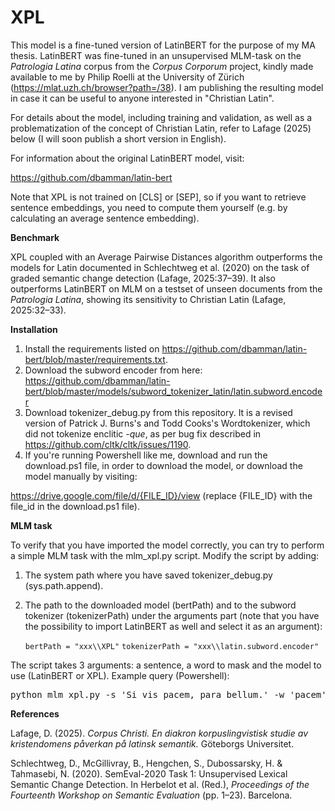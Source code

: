 # XPL

This model is a fine-tuned version of LatinBERT for the purpose of my MA thesis.
LatinBERT was fine-tuned in an unsupervised MLM-task on the *Patrologia Latina* corpus from the *Corpus Corporum* project,
kindly made available to me by Philip Roelli at the University of Zürich (https://mlat.uzh.ch/browser?path=/38). I am 
publishing the resulting model in case it can be useful to anyone interested in "Christian Latin".

For details about the model, including training and validation, as well as a problematization of the
concept of Christian Latin, refer to Lafage (2025) below (I will soon publish a short version in English).

For information about the original LatinBERT model, visit:

https://github.com/dbamman/latin-bert

Note that XPL is not trained on [CLS] or [SEP], so if you want to retrieve sentence embeddings,
you need to compute them yourself (e.g. by calculating an average sentence embedding).

**Benchmark**

XPL coupled with an Average Pairwise Distances algorithm outperforms the models for Latin documented in Schlechtweg et al. (2020)
on the task of graded semantic change detection (Lafage, 2025:37–39). It also outperforms LatinBERT on MLM on a testset
of unseen documents from the *Patrologia Latina*, showing its sensitivity to Christian Latin (Lafage, 2025:32–33).

**Installation**

1. Install the requirements listed on https://github.com/dbamman/latin-bert/blob/master/requirements.txt.
2. Download the subword encoder from here: https://github.com/dbamman/latin-bert/blob/master/models/subword_tokenizer_latin/latin.subword.encoder
3. Download tokenizer_debug.py from this repository. It is a revised version of Patrick J. Burns's and Todd Cooks's Wordtokenizer, which did not tokenize enclitic *-que*, as per bug fix described in https://github.com/cltk/cltk/issues/1190.
4. If you're running Powershell like me, download and run the download.ps1 file, in order to download the model, or download the model manually by visiting:

https://drive.google.com/file/d/{FILE_ID}/view (replace {FILE_ID} with the file_id in the download.ps1 file).

**MLM task**

To verify that you have imported the model correctly, you can try to perform a simple MLM task with the mlm_xpl.py script. Modify the script by adding:

1. The system path where you have saved tokenizer_debug.py (sys.path.append).
2. The path to the downloaded model (bertPath) and to the subword tokenizer (tokenizerPath) under the arguments part (note that you have the possibility to import LatinBERT as well and select it as an argument):

    ```bertPath = "xxx\\XPL"```
    ```tokenizerPath = "xxx\\latin.subword.encoder"```

The script takes 3 arguments: a sentence, a word to mask and the model to use (LatinBERT or XPL). Example query (Powershell):

<pre>python mlm_xpl.py -s 'Si vis pacem, para bellum.' -w 'pacem' -m 'xpl'</pre>

**References**

Lafage, D. (2025). *Corpus Christi. En diakron korpuslingvistisk studie av kristendomens påverkan på latinsk semantik.* Göteborgs Universitet.

Schlechtweg, D., McGillivray, B., Hengchen, S., Dubossarsky, H. & Tahmasebi, N. (2020). SemEval-2020 Task 1: Unsupervised Lexical Semantic Change Detection. 
  In Herbelot et al. (Red.), *Proceedings of the Fourteenth Workshop on Semantic Evaluation* (pp. 1–23). Barcelona.
